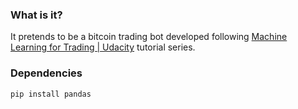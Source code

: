 ### What is it?
It pretends to be a bitcoin trading bot developed following [Machine Learning for Trading | Udacity](https://www.youtube.com/playlist?list=PLAwxTw4SYaPnIRwl6rad_mYwEk4Gmj7Mx) tutorial series.

### Dependencies
```
pip install pandas
```